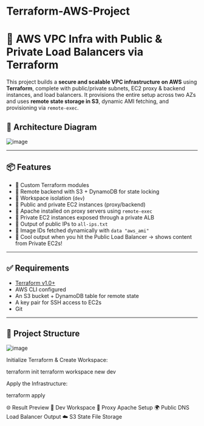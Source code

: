 # Terraform-AWS-Project 
 
# 🚀 AWS VPC Infra with Public & Private Load Balancers via Terraform

This project builds a **secure and scalable VPC infrastructure on AWS** using **Terraform**, complete with public/private subnets, EC2 proxy & backend instances, and load balancers. It provisions the entire setup across two AZs and uses **remote state storage in S3**, dynamic AMI fetching, and provisioning via `remote-exec`.

## 📸 Architecture Diagram
![image](https://github.com/user-attachments/assets/13602a20-738d-42bb-94fc-5429dc14123b)


---

## 📦 Features

- 🔹 Custom Terraform modules
- 🔹 Remote backend with S3 + DynamoDB for state locking
- 🔹 Workspace isolation (`dev`)
- 🔹 Public and private EC2 instances (proxy/backend)
- 🔹 Apache installed on proxy servers using `remote-exec`
- 🔹 Private EC2 instances exposed through a private ALB
- 🔹 Output of public IPs to `all-ips.txt`
- 🔹 Image IDs fetched dynamically with `data "aws_ami"`
- 🔹 Cool output when you hit the Public Load Balancer → shows content from Private EC2s!

---

## ✅ Requirements

- [Terraform v1.0+](https://www.terraform.io/downloads)
- AWS CLI configured
- An S3 bucket + DynamoDB table for remote state
- A key pair for SSH access to EC2s
- Git

---

## 📁 Project Structure
![image](https://github.com/user-attachments/assets/575b8b60-7436-4707-a2e1-9f44785b9fb6)



Initialize Terraform & Create Workspace:

terraform init
terraform workspace new dev

Apply the Infrastructure:

terraform apply

🌐 Result Preview
🧠 Dev Workspace
🔧 Proxy Apache Setup
🌍 Public DNS Load Balancer Output
☁️ S3 State File Storage
